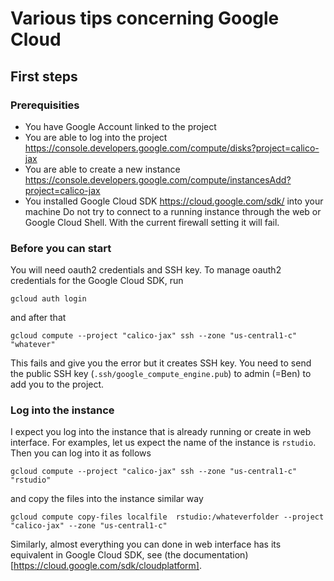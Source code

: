# Various tips concerning Google Cloud

## First steps

### Prerequisities

* You have Google Account linked to the project
* You are able to log into the project https://console.developers.google.com/compute/disks?project=calico-jax
* You are able to create a new instance https://console.developers.google.com/compute/instancesAdd?project=calico-jax
* You installed Google Cloud SDK https://cloud.google.com/sdk/ into your machine 
Do not try to connect to a running instance through the web or Google Cloud Shell. With the current firewall setting it will fail.

### Before you can start

You will need oauth2 credentials and SSH key. To manage oauth2 credentials for the Google Cloud SDK, run

```
gcloud auth login
```

and after that 

```
gcloud compute --project "calico-jax" ssh --zone "us-central1-c" "whatever"
```

This fails and give you the error but it creates SSH key. You need to send the public SSH key (`.ssh/google_compute_engine.pub`) to admin (=Ben) to add you to the project.

### Log into the instance

I expect you log into the instance that is already running or create in web interface. For examples, let us expect the name of the instance is `rstudio`. Then you can log into it as follows

```
gcloud compute --project "calico-jax" ssh --zone "us-central1-c" "rstudio"
```

and copy the files into the instance similar way

```
gcloud compute copy-files localfile  rstudio:/whateverfolder --project "calico-jax" --zone "us-central1-c"
```

Similarly, almost everything you can done in web interface has its equivalent in Google Cloud SDK, see (the documentation)[https://cloud.google.com/sdk/cloudplatform].
